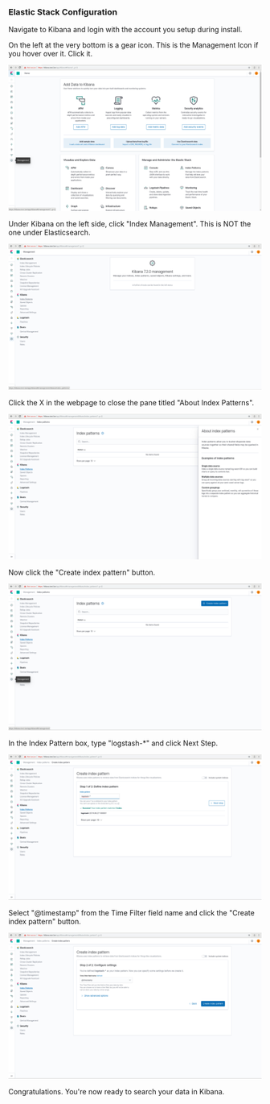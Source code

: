 ### Elastic Stack Configuration

Navigate to Kibana and login with the account you setup during install.

On the left at the very bottom is a gear icon. This is the Management Icon if you hover over it. Click it.

![Welcome Screen](../assets/elastic/elastic1.png)

Under Kibana on the left side, click "Index Management". This is NOT the one under Elasticsearch.

![Welcome Screen](../assets/elastic/elastic2.png)

Click the X in the webpage to close the pane titled "About Index Patterns".

![Welcome Screen](../assets/elastic/elastic4.png)

Now click the "Create index pattern" button.

![Welcome Screen](../assets/elastic/elastic3.png)

In the Index Pattern box, type "logstash-\*" and click Next Step.

![Welcome Screen](../assets/elastic/elastic5.png)

Select "@timestamp" from the Time Filter field name and click the "Create index pattern" button.

![Welcome Screen](../assets/elastic/elastic6.png)

Congratulations. You're now ready to search your data in Kibana.
